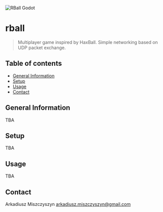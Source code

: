 ![RBall Godot](./godot/assets/godot-ferris-128x128.png)

# rball
> Multiplayer game inspired by HaxBall.
> Simple networking based on UDP packet exchange.

## Table of contents
* [General Information](#general-information)
* [Setup](#setup)
* [Usage](#usage)
* [Contact](#contact)

## General Information
TBA

## Setup
TBA

## Usage
TBA

## Contact
Arkadiusz Miszczyszyn <arkadiusz.miszczyszyn@gmail.com>
